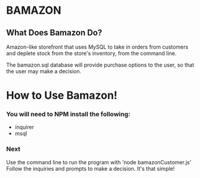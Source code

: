 # BAMAZON
## What Does Bamazon Do?
Amazon-like storefront that uses MySQL to take in orders from customers and deplete stock from the store's inventory, from the command line.

The bamazon.sql database will provide purchase options to the user, so that the user may make a decision.

# How to Use Bamazon!
### You will need to NPM install the following:
* inquirer
* msql

### Next
Use the command line to run the program with 'node bamazonCustomer.js'
Follow the inquiries and prompts to make a decision. It's that simple!


